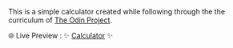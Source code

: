 This is a simple calculator created while following through the the curriculum of [The Odin Project](https://www.theodinproject.com/).

🌐 Live Preview : ✨ [Calculator](https://heyyayesh.github.io/calculator/) ✨
